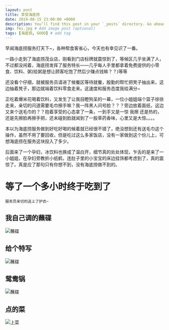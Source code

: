 ```yaml
---
layout: post
title: 享受海底捞
date: 2019-08-15 23:00:00 +0000
description: You’ll find this post in your `_posts` directory. Go ahead and edit it and re-build the site to see your changes. # Add post description (optional)
img: fei.jpg # Add image post (optional)
tags: [海底捞, GOOD] # add tag
---
```


早闻海底捞服务打天下~，各种帮食客省心，今天也有幸见识了一番。


一路小走到了海底捞茂业店，刚看到门店标牌就震惊到了，等候区几乎坐满了人，不过都没闲着，海底捞发挥了服务特长——几乎每人手里都拿着免费提供的小零食、饮料、粥(给粥是想让顾客吃饱了然后少赚点钱嘛？？)等等

还没看个仔细，就被服务员请进了候餐区等待就餐，殷勤的帮忙把凳子抽出来，这边抽着凳子，那边就端着饮料零食走来。这速度和服务态度我给满分~

正吃着爆米花喝着饮料，又发生了让我目瞪狗呆的一幕，一位小姐姐端个篮子徐徐走来，亲切的问道需要毛巾擦手嘛？我一阵黑人问号脸？？？旁边放着面纸，这边又来个送毛巾的？？抱着享受的心态拿了一条，一到手又是一惊 我擦 还是热的，还是先擦脸再擦手把，还未碰到脸就闻到了一股草药香味，心里又是大惊。。。。

本以为海底捞服务做到好吃好喝的候着就已经很不错了，绝没想到还有送毛巾这个操作，虽然不用了要回收，但是吃过这么多家饭店，没有一家做到这个份儿上，可想海底捞在服务这块投入了多少。

后面来了一个孕妇，冰饮料也换成了温白开，细节真的处处体现，乍舌的是来了一小姐姐，在孕妇旁教折小纸鹤，连肚子里的小宝宝的床边挂饰都考虑到了，真的震惊了。真是应了那句只有你想不到，没有海底捞做不到的。


# 等了一个多小时终于吃到了
    服务员亲切的送上了护衣~

## 我自己调的蘸碟
![蘸碟]({{site.baseurl}}/assets/img/caid.jpg)

## 给个特写
![蘸碟]({{site.baseurl}}/assets/img/caid1.jpg)

## 鸳鸯锅
![蘸碟]({{site.baseurl}}/assets/img/guod.jpg)

## 点的菜
![上菜]({{site.baseurl}}/assets/img/cai.jpg)